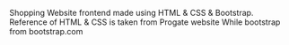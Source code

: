 Shopping Website frontend made using HTML & CSS & Bootstrap.
Reference of HTML & CSS is taken from Progate website While bootstrap from bootstrap.com
 
